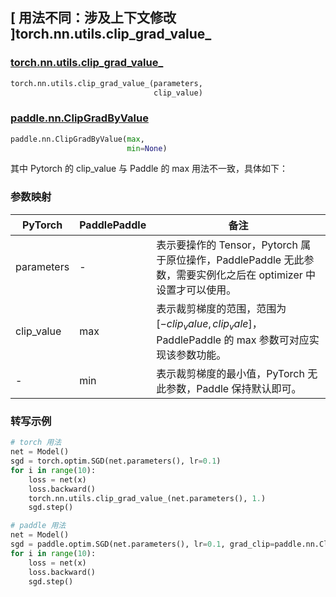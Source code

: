 ## [ 用法不同：涉及上下文修改 ]torch.nn.utils.clip_grad_value_
### [torch.nn.utils.clip_grad_value_](https://pytorch.org/docs/stable/generated/torch.nn.utils.clip_grad_value_.html?highlight=clip_grad_value_#torch.nn.utils.clip_grad_value_)

```python
torch.nn.utils.clip_grad_value_(parameters,
                                clip_value)
```

### [paddle.nn.ClipGradByValue](https://www.paddlepaddle.org.cn/documentation/docs/zh/api/paddle/nn/ClipGradByValue_cn.html#clipgradbyvalue)

```python
paddle.nn.ClipGradByValue(max,
                          min=None)
```

其中 Pytorch 的 clip_value 与 Paddle 的 max 用法不一致，具体如下：
### 参数映射

| PyTorch       | PaddlePaddle | 备注                                                   |
| ------------- | ------------ | ------------------------------------------------------ |
| parameters    | -            | 表示要操作的 Tensor，Pytorch 属于原位操作，PaddlePaddle 无此参数，需要实例化之后在 optimizer 中设置才可以使用。  |
| clip_value    | max            | 表示裁剪梯度的范围，范围为 $[-clip_value, clip_vale]$，PaddlePaddle 的 max 参数可对应实现该参数功能。  |
| -             | min          | 表示裁剪梯度的最小值，PyTorch 无此参数，Paddle 保持默认即可。  |

### 转写示例
```python
# torch 用法
net = Model()
sgd = torch.optim.SGD(net.parameters(), lr=0.1)
for i in range(10):
    loss = net(x)
    loss.backward()
    torch.nn.utils.clip_grad_value_(net.parameters(), 1.)
    sgd.step()

# paddle 用法
net = Model()
sgd = paddle.optim.SGD(net.parameters(), lr=0.1, grad_clip=paddle.nn.ClipGradByValue(), 1.)
for i in range(10):
    loss = net(x)
    loss.backward()
    sgd.step()
```
